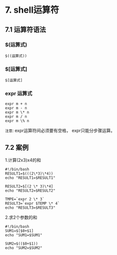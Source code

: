 # 7. shell运算符
## 7.1 运算符语法
### $(运算式)
```
$((运算式))

```
### $[运算式]
```
$[运算式]
```

### expr 运算式
```
expr m + n
expr m - n
expr m \* n
expr m / n
expr m \% n
```
`注意`: expr运算符间必须要有空格， expr只能分步骤运算。


## 7.2 案例
1.计算(2x3)x4的和
```
#!/bin/bash
RESULT1=$(((2\*3)\*4))
echo "RESULT1=$RESULT1"

RESULT2=$[(2 \* 3)\*4]
echo "RESULT2=$RESULT2"

TMPE=`expr 2 \* 3`
RESULT3=`expr $TEMP \* 4`
echo "RESULT3=$RESULT3"
```

2.求2个参数的和
```
#!/bin/bash
SUM1=$[$0+$1]
echo "SUM1=$SUM1"

SUM2=$(($0+$1))
echo "SUM2=$SUM2"

```



